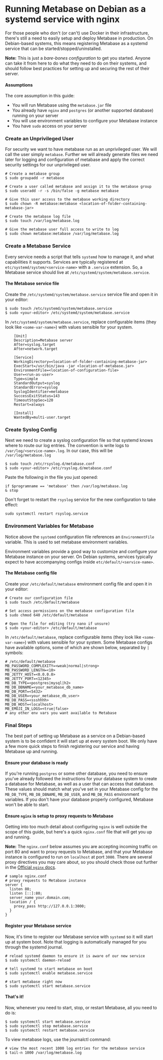 # Running Metabase on Debian as a systemd service with nginx

For those people who don't (or can't) use Docker in their infrastructure, there's still a need to easily setup and deploy Metabase in production. On Debian-based systems, this means registering Metabase as a systemd service that can be started/stopped/uninstalled.


**Note:** This is just a *bare-bones configuration* to get you started. Anyone can take it from here to do what they need to do on their systems, and should follow best practices for setting up and securing the rest of their server.

#### Assumptions

The core assumption in this guide:

* You will run Metabase using the `metabase.jar` file
* You already have `nginx` and `postgres` (or another supported database) running on your server
* You will use environment variables to configure your Metabase instance
* You have `sudo` access on your server

### Create an Unprivileged User

For security we want to have metabase run as an unprivileged user. We will call the user simply `metabase`. Further we will already generate files we need later for logging and configuration of metabase and apply the correct security settings for our unprivileged user.
    
    # Create a metabase group
    $ sudo groupadd -r metabase
    
    # Create a user called metabase and assign it to the metabase group
    $ sudo useradd -r -s /bin/false -g metabase metabase
    
    # Give this user access to the metabase working directory
    $ sudo chown -R metabase:metabase <location-of-folder-containing-metabase-jar>
    
    # Create the metabase log file
    $ sudo touch /var/log/metabase.log
    
    # Give the metabase user full access to write to log
    $ sudo chown metabase:metabase /var/log/metabase.log

### Create a Metabase Service

Every service needs a script that tells `systemd` how to manage it, and what capabilities it supports. Services are typically registered at `etc/systemd/system/<service-name>` with a `.service` extension. So, a Metabase service should live at `/etc/systemd/system/metabase.service`.

#### The Metabase service file

Create the `/etc/systemd/system/metabase.service` service file and open it in your editor:

    $ sudo touch /etc/systemd/system/metabase.service
    $ sudo <your-editor> /etc/systemd/system/metabase.service

In `/etc/systemd/system/metabase.service`, replace configurable items (they look like `<some-var-name>`) with values sensible for your system.

```
    [Unit]
    Description=Metabase server
    After=syslog.target
    After=network.target

    [Service]
    WorkingDirectory=<location-of-folder-containing-metabase-jar>
    ExecStart=/usr/bin/java -jar <location-of-metabase.jar>
    EnvironmentFile=<location-of-configuration-file>
    User=<run-as-user>
    Type=simple
    StandardOutput=syslog
    StandardError=syslog
    SyslogIdentifier=metabase
    SuccessExitStatus=143
    TimeoutStopSec=120
    Restart=always

    [Install]
    WantedBy=multi-user.target
```

### Create Syslog Config

Next we need to create a syslog configuration file so that systemd knows where to route our log entries. The convention is write logs to `/var/log/<service-name>.log`. In our case, this will be `/var/log/metabase.log`

    $ sudo touch /etc/rsyslog.d/metabase.conf
    $ sudo <your-editor> /etc/rsyslog.d/metabase.conf
    
Paste the following in the file you just opened:

    if $programname == 'metabase' then /var/log/metabase.log
    & stop

Don't forget to restart the `rsyslog` service for the new configuration to take effect:

    sudo systemctl restart rsyslog.service

### Environment Variables for Metabase

Notice above the `systemd` configuration file references an `EnvironmentFile` variable. This is used to set metabase environment variables.

Environment variables provide a good way to customize and configure your Metabase instance on your server. On Debian systems, services typically expect to have accompanying configs inside `etc/default/<service-name>`.

#### The Metabase config file

Create your `/etc/default/metabase` environment config file and open it in your editor:

    # Create our configuration file
    $ sudo touch /etc/default/metabase
    
    # Set access permissions on the metabase configuration file
    $ sudo chmod 640 /etc/default/metabase
    
    # Open the file for editing (try nano if unsure)
    $ sudo <your-editor> /etc/default/metabase

In `/etc/default/metabase`, replace configurable items (they look like `<some-var-name>`) with values sensible for your system. Some Metabase configs have available options, some of which are shown below, separated by `|` symbols:

    # /etc/default/metabase
    MB_PASSWORD_COMPLEXITY=<weak|normal|strong>
    MB_PASSWORD_LENGTH=<10>
    MB_JETTY_HOST=<0.0.0.0>
    MB_JETTY_PORT=<12345>
    MB_DB_TYPE=<postgres|mysql|h2>
    MB_DB_DBNAME=<your_metabase_db_name>
    MB_DB_PORT=<5432>
    MB_DB_USER=<your_metabase_db_user>
    MB_DB_PASS=<ssshhhh>
    MB_DB_HOST=<localhost>
    MB_EMOJI_IN_LOGS=<true|false>
    # any other env vars you want available to Metabase

### Final Steps

The best part of setting up Metabase as a service on a Debian-based system is to be confident it will start up at every system boot. We only have a few more quick steps to finish registering our service and having Metabase up and running.

#### Ensure your database is ready

If you're running `postgres` or some other database, you need to ensure you've already followed the instructions for your database system to create a database for Metabase, as well as a user that can access that database. These values should match what you've set in your Metabase config for the `MB_DB_TYPE`, `MB_DB_DBNAME`, `MB_DB_USER`, and `MB_DB_PASS` environment variables. If you don't have your database properly configured, Metabase won't be able to start.

#### Ensure `nginx` is setup to proxy requests to Metabase

Getting into too much detail about configuring `nginx` is well outside the scope of this guide, but here's a quick `nginx.conf` file that will get you up and running.

**Note:** The `nginx.conf` below assumes you are accepting incoming traffic on port 80 and want to proxy requests to Metabase, and that your Metabase instance is configured to run on `localhost` at port `3000`. There are several proxy directives you may care about, so you should check those out further in the [Official `nginx` docs](https://nginx.org/en/docs/).

    # sample nginx.conf
    # proxy requests to Metabase instance
    server {
      listen 80;
      listen [::]:80;
      server_name your.domain.com;
      location / {
        proxy_pass http://127.0.0.1:3000;
      }
    }

#### Register your Metabase service

Now, it's time to register our Metabase service with `systemd` so it will start up at system boot. Note that logging is automatically managed for you through the systemd journal.

    # reload systemd daemon to ensure it is aware of our new service
    $ sudo systemctl daemon-reload

    # tell systemd to start metabase on boot
    $ sudo systemctl enable metabase.service
    
    # start metabase right now
    $ sudo systemctl start metabase.service

#### That's it!

Now, whenever you need to start, stop, or restart Metabase, all you need to do is:

    $ sudo systemctl start metabase.service
    $ sudo systemctl stop metabase.service
    $ sudo systemctl restart metabase.service

To view metabase logs, use the journalctl command:
    
    # view the most recent 1000 log entries for the metabase service
    $ tail-n 1000 /var/log/metabase.log

